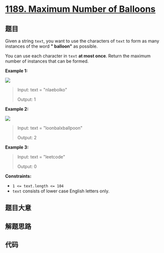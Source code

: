 # [1189. Maximum Number of Balloons](https://leetcode.com/problems/maximum-number-of-balloons/)

## 题目

Given a string `text`, you want to use the characters of `text` to form as
many instances of the word **" balloon"** as possible.

You can use each character in `text` **at most once**. Return the maximum
number of instances that can be formed.



**Example 1:**

**![](https://assets.leetcode.com/uploads/2019/09/05/1536_ex1_upd.JPG)**

> Input: text = "nlaebolko"
> 
> Output: 1

**Example 2:**

**![](https://assets.leetcode.com/uploads/2019/09/05/1536_ex2_upd.JPG)**

> Input: text = "loonbalxballpoon"
> 
> Output: 2

**Example 3:**

> Input: text = "leetcode"
> 
> Output: 0

**Constraints:**

  * `1 <= text.length <= 104`
  * `text` consists of lower case English letters only.


## 题目大意

## 解题思路

## 代码

```javascript

```



